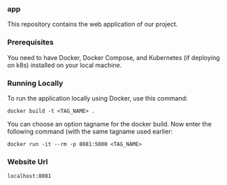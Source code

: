 ### app
This repository contains the web application of our project.

### Prerequisites

You need to have Docker, Docker Compose, and Kubernetes (if deploying on k8s) installed on your local machine.

### Running Locally

To run the application locally using Docker, use this command:
```
docker build -t <TAG_NAME> .
```

You can choose an option tagname for the docker build. Now enter the following command (with the same tagname used earlier:
```
docker run -it --rm -p 8081:5000 <TAG_NAME>
```

### Website Url
```
localhost:8081
```
